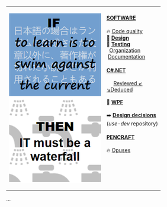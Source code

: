 <table style="border-collapse: collapse;">
 <tr valign="top">
    <td style="border: 1px solid #0000000;">
      <p><a href="README+/pencraft/README+/opuses/IT-memes.md">
          <img src="README+/pencraft/README+/_rsc/_img/ITLearnWaterfall_vert.png"    
               alt="If to learn is to swim against the current&#10;then IT must be a waterfall"></a><p>
    <td>
     <h4><a href="README+/software/">SOFTWARE</a></h4>
      🔥&nbsp;<a href="README+/software/README+/code-quality.md">Code quality</a><br/>
      💠&nbsp;<a href="README+/software/README+/design"><b>Design</b></a><br/>
      💠&nbsp;<a href="README+/software/README+/testing"><b>Testing</b></a><br/>
      &nbsp;&nbsp;<a href="README+/software/README+/dev-mngmnt.md">Organization</a><br/>
      &nbsp;<a href="README+/software/README+/dev-docu.md">Documentation</a>
     <h4><a href="README+/.net/">C#.NET</a></h4>
      &nbsp;&nbsp;&nbsp;&nbsp;&nbsp;<a href="README+/.net/README+/a.review">Reviewed ↙️</a><br/>
     <a href="README+/.net/README+/b.deduced">↘️Deduced<br/><a><br/>
     💠&nbsp;<a href="README+/.net/README+/wpf"><b>WPF</b></a><br/>
      <br/>
     ➡️&nbsp;<b><a href="https://github.com/Kyriosity/use-dev/blob/main/README+/decisions">Design decisions</a></b><br/>
     (<i>use-dev</i> repository)
      <h4><a href="README+/pencraft">PENCRAFT</a></h4>
      🔥&nbsp;<a href="README+/pencraft/README+/opuses">Opuses</a><br/>
      <br/>&nbsp;&nbsp;&nbsp;&nbsp;&nbsp;&nbsp;&nbsp;&nbsp;&nbsp;&nbsp;&nbsp;&nbsp;&nbsp;&nbsp;&nbsp;&nbsp;&nbsp;&nbsp;&nbsp;&nbsp;&nbsp;&nbsp;&nbsp;&nbsp;&nbsp;&nbsp;&nbsp;&nbsp;&nbsp;&nbsp;&nbsp;&nbsp;
    </td>
 </tr>
</table>

...
